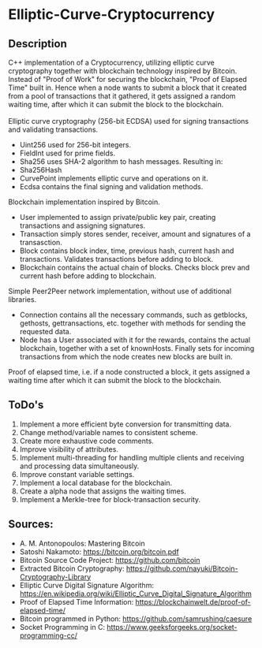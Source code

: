 # Elliptic-Curve-Cryptocurrency

## Description
C++ implementation of a Cryptocurrency, utilizing elliptic curve cryptography together with blockchain technology inspired by Bitcoin. Instead of "Proof of Work" for securing the blockchain, "Proof of Elapsed Time" built in. Hence when a node wants to submit a block that it created from a pool of transactions that it gathered, it gets assigned a random waiting time, after which it can submit the block to the blockchain. \
\
Elliptic curve cryptography (256-bit ECDSA) used for signing transactions and validating transactions. 
  * Uint256 used for 256-bit integers.
  * FieldInt used for prime fields.
  * Sha256 uses SHA-2 algorithm to hash messages. Resulting in:
  * Sha256Hash
  * CurvePoint implements elliptic curve and operations on it.
  * Ecdsa contains the final signing and validation methods.

Blockchain implementation inspired by Bitcoin. 
  * User implemented to assign private/public key pair, creating transactions and assigning signatures.
  * Transaction simply stores sender, receiver, amount and signatures of a transasction.
  * Block contains block index, time, previous hash, current hash and transactions. Validates transactions before adding to block.
  * Blockchain contains the actual chain of blocks. Checks block prev and current hash before adding to blockchain.
 
Simple Peer2Peer network implementation, without use of additional libraries. 
  * Connection contains all the necessary commands, such as getblocks, gethosts, gettransactions, etc. together with methods for sending the requested data.
  * Node has a User associated with it for the rewards, contains the actual blockchain, together with a set of knownHosts. Finally sets for incoming transactions from which the node creates new blocks are built in.
 
Proof of elapsed time, i.e. if a node constructed a block, it gets assigned a waiting time after which it can submit the block to the blockchain. 

## ToDo's
1. Implement a more efficient byte conversion for transmitting data. 
2. Change method/variable names to consistent scheme. 
3. Create more exhaustive code comments.
4. Improve visibility of attributes.
6. Implement multi-threading for handling multiple clients and receiving and processing data simultaneously.
7. Improve constant variable settings.
8. Implement a local database for the blockchain.
9. Create a alpha node that assigns the waiting times.
10. Implement a Merkle-tree for block-transaction security.


## Sources:
* A. M. Antonopoulos: Mastering Bitcoin
* Satoshi Nakamoto: https://bitcoin.org/bitcoin.pdf
* Bitcoin Source Code Project: https://github.com/bitcoin
* Extracted Bitcoin Cryptography: https://github.com/nayuki/Bitcoin-Cryptography-Library
* Elliptic Curve Digital Signature Algorithm: https://en.wikipedia.org/wiki/Elliptic_Curve_Digital_Signature_Algorithm
* Proof of Elapsed Time Information: https://blockchainwelt.de/proof-of-elapsed-time/
* Bitcoin programmed in Python: https://github.com/samrushing/caesure
* Socket Programming in C: https://www.geeksforgeeks.org/socket-programming-cc/

